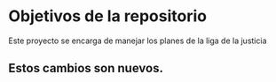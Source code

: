 # Objetivos de la repositorio

Este proyecto se encarga de manejar los planes de la liga de la justicia


## Estos cambios son nuevos.